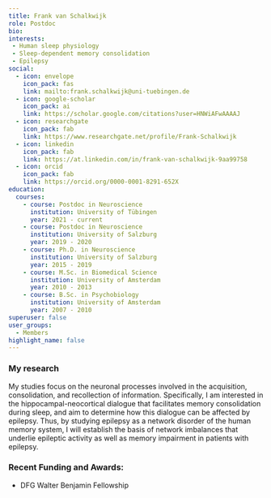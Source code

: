 ```yaml
---
title: Frank van Schalkwijk
role: Postdoc
bio:
interests:
 - Human sleep physiology
 - Sleep-dependent memory consolidation
 - Epilepsy
social:
  - icon: envelope
    icon_pack: fas
    link: mailto:frank.schalkwijk@uni-tuebingen.de
  - icon: google-scholar
    icon_pack: ai
    link: https://scholar.google.com/citations?user=HNWiAFwAAAAJ
  - icon: researchgate
    icon_pack: fab
    link: https://www.researchgate.net/profile/Frank-Schalkwijk
  - icon: linkedin
    icon_pack: fab
    link: https://at.linkedin.com/in/frank-van-schalkwijk-9aa99758
  - icon: orcid
    icon_pack: fab
    link: https://orcid.org/0000-0001-8291-652X
education:
  courses:
    - course: Postdoc in Neuroscience
      institution: University of Tübingen
      year: 2021 - current
    - course: Postdoc in Neuroscience
      institution: University of Salzburg
      year: 2019 - 2020     
    - course: Ph.D. in Neuroscience
      institution: University of Salzburg
      year: 2015 - 2019
    - course: M.Sc. in Biomedical Science
      institution: University of Amsterdam
      year: 2010 - 2013
    - course: B.Sc. in Psychobiology
      institution: University of Amsterdam
      year: 2007 - 2010
superuser: false
user_groups:
  - Members
highlight_name: false
---
```

### My research

My studies focus on the neuronal processes involved in the acquisition, consolidation, and recollection of information. Specifically, I am interested in the hippocampal-neocortical dialogue that facilitates memory consolidation during sleep, and aim to determine how this dialogue can be affected by epilepsy. Thus, by studying epilepsy as a network disorder of the human memory system, I will establish the basis of network imbalances that underlie epileptic activity as well as memory impairment in patients with epilepsy.

### Recent Funding and Awards:
  - DFG Walter Benjamin Fellowship
